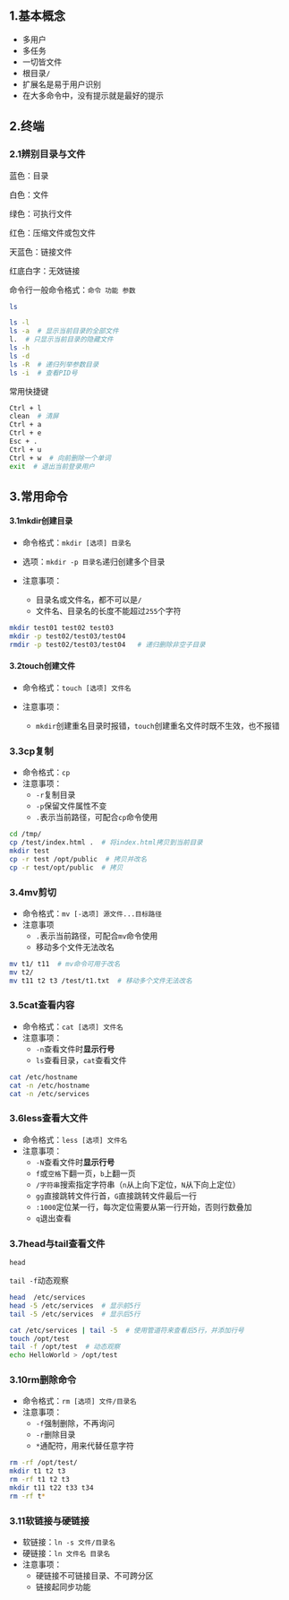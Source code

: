 

## 1.基本概念

- 多用户
- 多任务
- 一切皆文件
- 根目录`/`
- 扩展名是易于用户识别
- 在大多命令中，没有提示就是最好的提示

## 2.终端

### 2.1辨别目录与文件

蓝色：目录

白色：文件

绿色：可执行文件

红色：压缩文件或包文件

天蓝色：链接文件



红底白字：无效链接



命令行一般命令格式：`命令 功能 参数`

```bash
ls

ls -l
ls -a  # 显示当前目录的全部文件
l.  # 只显示当前目录的隐藏文件
ls -h
ls -d
ls -R  # 递归列举参数目录
ls -i  # 查看PID号
```

常用快捷键

```bash
Ctrl + l 
clean  # 清屏
Ctrl + a
Ctrl + e
Esc + .
Ctrl + u
Ctrl + w  # 向前删除一个单词
exit  # 退出当前登录用户
```

## 3.常用命令

#### 3.1mkdir创建目录

- 命令格式：`mkdir [选项] 目录名`
- 选项：`mkdir -p 目录名`递归创建多个目录

- 注意事项：
  - 目录名或文件名，都不可以是`/`
  - 文件名、目录名的长度不能超过`255`个字符

```bash
mkdir test01 test02 test03
mkdir -p test02/test03/test04
rmdir -p test02/test03/test04   # 递归删除非空子目录
```

#### 3.2touch创建文件

- 命令格式：`touch [选项] 文件名`

- 注意事项：
  - `mkdir`创建重名目录时报错，`touch`创建重名文件时既不生效，也不报错

### 3.3cp复制

- 命令格式：`cp`
- 注意事项：
  - `-r`复制目录
  - `-p`保留文件属性不变
  - `.`表示当前路径，可配合`cp`命令使用

```bash
cd /tmp/
cp /test/index.html .  # 将index.html拷贝到当前目录
mkdir test
cp -r test /opt/public  # 拷贝并改名
cp -r test/opt/public  # 拷贝
```

### 3.4mv剪切

- 命令格式：`mv [-选项] 源文件...目标路径`
- 注意事项
  - `.`表示当前路径，可配合`mv`命令使用
  - 移动多个文件无法改名

```bash
mv t1/ t11  # mv命令可用于改名
mv t2/ 
mv t11 t2 t3 /test/t1.txt  # 移动多个文件无法改名
```

### 3.5cat查看内容

- 命令格式：`cat [选项] 文件名`
- 注意事项：
  - `-n`查看文件时**显示行号**
  - `ls`查看目录，`cat`查看文件

```bash
cat /etc/hostname
cat -n /etc/hostname
cat -n /etc/services
```

### 3.6less查看大文件

- 命令格式：`less [选项] 文件名`
- 注意事项：
  - `-N`查看文件时**显示行号**
  - `f`或`空格`下翻一页，`b`上翻一页
  - `/字符串`搜索指定字符串（`n`从上向下定位，`N`从下向上定位）
  - `gg`直接跳转文件行首，`G`直接跳转文件最后一行
  - `:1000`定位某一行，每次定位需要从第一行开始，否则行数叠加
  - `q`退出查看

### 3.7head与tail查看文件

`head`

`tail -f`动态观察

```bash
head  /etc/services
head -5 /etc/services  # 显示前5行
tail -5 /etc/services  # 显示后5行

cat /etc/services | tail -5  # 使用管道符来查看后5行，并添加行号
touch /opt/test
tail -f /opt/test  # 动态观察
echo HelloWorld > /opt/test
```



### 3.10rm删除命令

- 命令格式：`rm [选项] 文件/目录名`
- 注意事项：
  - `-f`强制删除，不再询问
  - `-r`删除目录
  - `*`通配符，用来代替任意字符

```bash
rm -rf /opt/test/
mkdir t1 t2 t3
rm -rf t1 t2 t3
mkdir t11 t22 t33 t34
rm -rf t*
```

### 3.11软链接与硬链接

- 软链接：`ln -s 文件/目录名`
- 硬链接：`ln 文件名 目录名`
- 注意事项：
  - 硬链接不可链接目录、不可跨分区
  - 链接起同步功能
